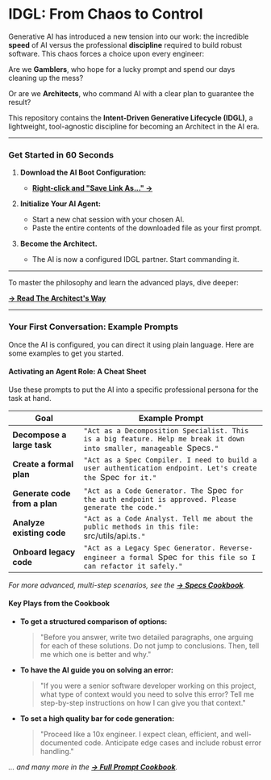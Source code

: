 # IDGL: From Chaos to Control

Generative AI has introduced a new tension into our work: the incredible **speed** of AI versus the professional **discipline** required to build robust software. This chaos forces a choice upon every engineer:

Are we **Gamblers**, who hope for a lucky prompt and spend our days cleaning up the mess?

Or are we **Architects**, who command AI with a clear plan to guarantee the result?

This repository contains the **Intent-Driven Generative Lifecycle (IDGL)**, a lightweight, tool-agnostic discipline for becoming an Architect in the AI era.

---

### Get Started in 60 Seconds

1.  **Download the AI Boot Configuration:**
    *   **[Right-click and "Save Link As..." →](./04-ai-agent-boot-config/idgl-boot-config.yaml)**

2.  **Initialize Your AI Agent:**
    *   Start a new chat session with your chosen AI.
    *   Paste the entire contents of the downloaded file as your first prompt.

3.  **Become the Architect.**
    *   The AI is now a configured IDGL partner. Start commanding it.

---

To master the philosophy and learn the advanced plays, dive deeper:

**[→ Read The Architect's Way](./00-the-architects-way.md.md)**

---

### Your First Conversation: Example Prompts

Once the AI is configured, you can direct it using plain language. Here are some examples to get you started.

#### Activating an Agent Role: A Cheat Sheet

Use these prompts to put the AI into a specific professional persona for the task at hand.

| Goal | Example Prompt |
|---|---|
| **Decompose a large task** | `"Act as a Decomposition Specialist. This is a big feature. Help me break it down into smaller, manageable `Specs`."` |
| **Create a formal plan** | `"Act as a Spec Compiler. I need to build a user authentication endpoint. Let's create the `Spec` for it."` |
| **Generate code from a plan** | `"Act as a Code Generator. The `Spec` for the auth endpoint is approved. Please generate the code."` |
| **Analyze existing code** | `"Act as a Code Analyst. Tell me about the public methods in this file: `src/utils/api.ts`."` |
| **Onboard legacy code** | `"Act as a Legacy Spec Generator. Reverse-engineer a formal `Spec` for this file so I can refactor it safely."` |

*For more advanced, multi-step scenarios, see the **[→ Specs Cookbook](./08-specs-cookbook.md)**.*

#### Key Plays from the Cookbook

*   **To get a structured comparison of options:**
    > "Before you answer, write two detailed paragraphs, one arguing for each of these solutions. Do not jump to conclusions. Then, tell me which one is better and why."

*   **To have the AI guide you on solving an error:**
    > "If you were a senior software developer working on this project, what type of context would you need to solve this error? Tell me step-by-step instructions on how I can give you that context."

*   **To set a high quality bar for code generation:**
    > "Proceed like a 10x engineer. I expect clean, efficient, and well-documented code. Anticipate edge cases and include robust error handling."

*... and many more in the **[→ Full Prompt Cookbook](./08-prompt-cookbook.md)**.*
